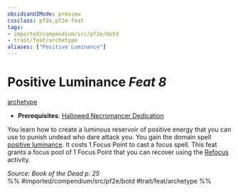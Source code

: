 ```yaml
---
obsidianUIMode: preview
cssclass: pf2e,pf2e-feat
tags:
- imported/compendium/src/pf2e/botd
- trait/feat/archetype
aliases: ["Positive Luminance"]
---
```

# Positive Luminance  *Feat 8*  
[archetype](archetype.md)  

- **Prerequisites**: [Hallowed Necromancer Dedication](hallowed-necromancer-dedication-botd.md)

You learn how to create a luminous reservoir of positive energy that you can use to punish undead who dare attack you. You gain the domain spell [positive luminance](../spells/positive-luminance.md). It costs 1 Focus Point to cast a focus spell. This feat grants a focus pool of 1 Focus Point that you can recover using the [Refocus](refocus.md) activity.

*Source: Book of the Dead p. 25*  
%% #imported/compendium/src/pf2e/botd #trait/feat/archetype %%